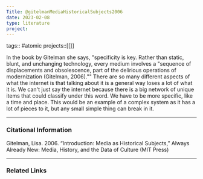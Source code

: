 ```yaml
---
Title: @gitelmanMediaHistoricalSubjects2006
date: 2023-02-08
type: literature
project:
---
```

tags:: #atomic
projects::[[]]


In the book by Gitelman she says, "specificity is key. Rather than static, blunt, and unchanging technology, every medium involves a "sequence of displacements and obsolescence, part of the delirious operations of modernization (Gitelman, 2006)."" There are so many different aspects of what the internet is that talking about it is a general way loses a lot of what it is. We can't just say the internet because there is a big network of unique items that could classify under this word. We have to be more specific, like a time and place. This would be an example of a complex system as it has a lot of pieces to it, but any small simple thing can break in it.

---
### Citational Information

Gitelman, Lisa. 2006. “Introduction: Media as Historical Subjects,” Always Already New: Media, History, and the Data of Culture (MIT Press)

---

### Related Links
